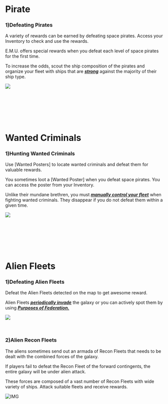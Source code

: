 # Pirate

### 1)Defeating Pirates

 A variety of rewards can be earned by defeating space pirates. Access your Inventory to check and use the rewards.

E.M.U. offers special rewards when you defeat each level of space pirates for the first time.

To increase the odds, scout the ship composition of the pirates and organize your fleet with ships that are [***<u>strong</u>***](eng/201normalship#Strengths-and-Weaknesses-of-Ship) against the majority of their ship type.

![](http://astrokings.s3.amazonaws.com/html/img/help/502_001pirate.jpg)

<br>

<br>

<br>

<br>

<br>

# Wanted Criminals

### 1)Hunting Wanted Criminals

 Use [Wanted Posters] to locate wanted criminals and defeat them for valuable rewards.

You sometimes loot a [Wanted Poster] when you defeat space pirates. You can access the poster from your Inventory.

Unlike their mundane brethren, you must [***<u>manually control your fleet</u>***](eng/503fleetbattle#Fleet-Battle) when fighting wanted criminals. They disappear if you do not defeat them within a given time.

![](http://astrokings.s3.amazonaws.com/html/img/help/502_002bounty.jpg)



<br>

<br>

<br>

<br>

<br>

# Alien Fleets

### 1)Defeating Alien Fleets

 Defeat the Alien Fleets detected on the map to get awesome reward.

Alien Fleets  [***<u>periodically invade</u>***](eng/701regularevent#Alien-Invasion-Event) the galaxy or you can actively spot them by using [***<u>Purposes of Federation.</u>***](eng/604fedastronest#Scan-Alien-Fleets)

![](http://astrokings.s3.amazonaws.com/html/img/help/502_003alien.jpg)

<br>

### 2)Alien Recon Fleets

 The aliens sometimes send out an armada of Recon Fleets that needs to be dealt with the combined forces of the galaxy.

If players fail to defeat the Recon Fleet of the forward contingents, the entire galaxy will be under alien attack.

These forces are composed of a vast number of Recon Fleets with wide variety of ships. Attack suitable fleets and receive rewards.

![IMG]()